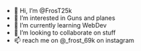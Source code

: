 - 👋 Hi, I’m @FrosT25k
- 👀 I’m interested in Guns and planes
- 🌱 I’m currently learning WebDev
- 💞️ I’m looking to collaborate on stuff
- 📫 reach me on @_frost_69k on instagram

<!---
FrosT25k/FrosT25k is a ✨ special ✨ repository because its `README.md` (this file) appears on your GitHub profile.
You can click the Preview link to take a look at your changes.
--->
